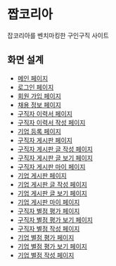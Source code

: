 # 짭코리아
잡코리아를 벤치마킹한 구인구직 사이트

## 화면 설계

- [메인 페이지](화면설계/메인페이지.md)
- [로그인 페이지](화면설계/로그인페이지.md)
- [회원 가입 페이지](화면설계/회원가입페이지.md)
- [채용 정보 페이지](화면설계/채용정보페이지.md)
- [구직자 이력서 페이지](화면설계/구직자이력서작성페이지.md)
- [구직자 이력서 작성 페이지](화면설계/구직자이력서작성페이지.md)
- [기업 등록 페이지](화면설계/기업등록페이지.md)
- [구직자 게시판 페이지](화면설계/구직자게시판페이지.md)
- [구직자 게시판 글 작성 페이지]()
- [구직자 게시판 글 보기 페이지]()
- [구직자 게시판 마이 페이지]()
- [기업 게시판 페이지](화면설계/기업게시판페이지.md)
- [기업 게시판 글 작성 페이지](화면설계/기업게시판글작성페이지.md)
- [기업 게시판 글 보기 페이지](화면설계/기업게시판글보기페이지.md)
- [기업 게시판 마이 페이지]()
- [구직자 별점 평가 페이지](화면설계/구직자별점평가구현기능.md)
- [구직자 별점 평가 보기 페이지]()
- [구직자 별점 작성 페이지]()
- [기업 별점 평가 페이지](화면설계/기업별점평가구현기능.md)
- [기업 별점 평가 보기 페이지](화면설계/기업별정평가구현기능.md)
- [기업 별점 작성 페이지](화면설계/기업별점작성페이지.md)

